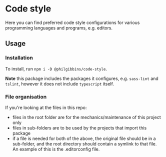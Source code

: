 # Code style

Here you can find preferred code style configurations for various programming languages and programs, e.g. editors.

## Usage

### Installation
To install, run `npm i -D @philgibbins/code-style`.

**Note** this package includes the packages it configures, e.g. `sass-lint` and `tslint`, however it does not include
`typescript` itself.

### File organisation
If you're looking at the files in this repo:
- files in the root folder are for the mechanics/maintenance of this project only
- files in sub-folders are to be used by the projects that import this package
- if a file is needed for both of the above, the original file should be in a sub-folder, and the root directory should
  contain a symlink to that file. An example of this is the .editorconfig file.

